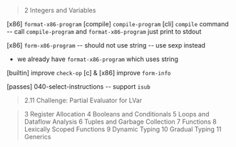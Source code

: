 > 2 Integers and Variables

[x86] `format-x86-program`
[compile] `compile-program`
[cli] `compile` command -- call `compile-program` and `format-x86-program` just print to stdout

[x86] `form-x86-program` -- should not use string -- use sexp instead

- we already have `format-x86-program` which uses string

[builtin] improve `check-op`
[c] & [x86] improve `form-info`

[passes] 040-select-instructions -- support `isub`

> 2.11 Challenge: Partial Evaluator for LVar

> 3 Register Allocation
> 4 Booleans and Conditionals
> 5 Loops and Dataflow Analysis
> 6 Tuples and Garbage Collection
> 7 Functions
> 8 Lexically Scoped Functions
> 9 Dynamic Typing
> 10 Gradual Typing
> 11 Generics
